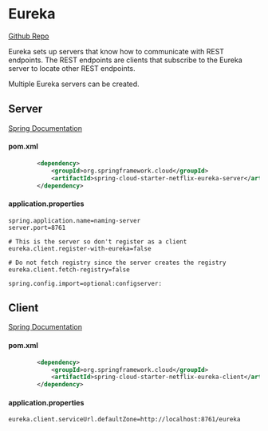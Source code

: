 # Eureka

[Github Repo](https://github.com/Netflix/eureka)

Eureka sets up servers that know how to communicate with REST endpoints.
The REST endpoints are clients that subscribe to the Eureka server to locate other
REST endpoints.

Multiple Eureka servers can be created.

## Server
[Spring Documentation](https://cloud.spring.io/spring-cloud-netflix/reference/html/#spring-cloud-eureka-server)

#### pom.xml
```xml
		<dependency>
			<groupId>org.springframework.cloud</groupId>
			<artifactId>spring-cloud-starter-netflix-eureka-server</artifactId>
		</dependency>
```

#### application.properties
```properties
spring.application.name=naming-server
server.port=8761

# This is the server so don't register as a client
eureka.client.register-with-eureka=false

# Do not fetch registry since the server creates the registry
eureka.client.fetch-registry=false

spring.config.import=optional:configserver:
```

## Client
[Spring Documentation](https://cloud.spring.io/spring-cloud-netflix/reference/html/#service-discovery-eureka-clients)

#### pom.xml

```xml
		<dependency>
			<groupId>org.springframework.cloud</groupId>
			<artifactId>spring-cloud-starter-netflix-eureka-client</artifactId>
		</dependency>
```

#### application.properties

```properties
eureka.client.serviceUrl.defaultZone=http://localhost:8761/eureka
```
